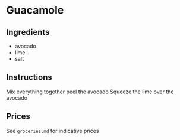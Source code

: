 # Guacamole
## Ingredients
* avocado
* lime
* salt
## Instructions
Mix everything together
peel the avocado
Squeeze the lime over the avocado
## Prices

See `groceries.md` for indicative prices
